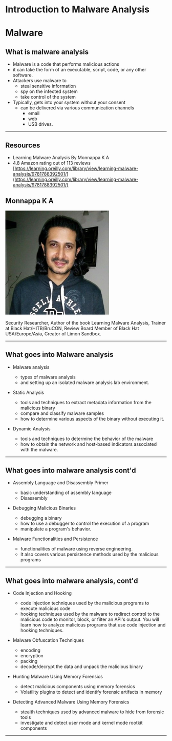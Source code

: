# Introduction to Malware Analysis

# Malware

## What is malware analysis

* Malware is a code that performs malicious actions
* it can take the form of an executable, script, code, or any other software.
* Attackers use malware to 
  * steal sensitive information 
  * spy on the infected system 
  * take control of the system
* Typically, gets into your system without your consent
  * can be delivered via various communication channels 
    * email
    * web
    * USB drives.
    
---

## Resources

* Learning Malware Analysis By Monnappa K A
* 4.8 Amazon rating out of 113 reviews
[https://learning.oreilly.com/library/view/learning-malware-analysis/9781788392501/](https://learning.oreilly.com/library/view/learning-malware-analysis/9781788392501/)

## Monnappa K A

![](../images/monappa.jpeg)

Security Researcher, Author of the book Learning Malware Analysis, Trainer at Black Hat/HITB/BruCON, Review Board Member of Black Hat USA/Europe/Asia, Creator of Limon Sandbox.

---

## What goes into Malware analysis

* Malware analysis
  * types of malware analysis
  * and setting up an isolated malware analysis lab environment.

* Static Analysis
  * tools and techniques to extract metadata information from the malicious binary
  * compare and classify malware samples
  * how to determine various aspects of the binary  without executing it.

* Dynamic Analysis
  * tools and techniques to determine the behavior of the malware
  * how to obtain the network and host-based indicators associated with the malware.

---

## What goes into malware analysis cont'd

* Assembly Language and Disassembly Primer
  * basic understanding of assembly language 
  * Disassembly 

* Debugging Malicious Binaries
  * debugging a binary 
  * how to use a debugger to control the execution of a program 
  * manipulate a program's behavior.

* Malware Functionalities and Persistence
  * functionalities of malware using reverse engineering.
  * It also covers various persistence methods used by the malicious programs


---

## What goes into malware analysis, cont'd

* Code Injection and Hooking
  * code injection techniques used by the malicious programs to execute malicious code
  * hooking techniques used by the malware to redirect control to the malicious code to monitor, block, or filter an API's output. You will learn how to analyze malicious programs that use code injection and hooking techniques.

* Malware Obfuscation Techniques
  * encoding
  * encryption
  * packing 
  * decode/decrypt the data and unpack the malicious binary
  

* Hunting Malware Using Memory Forensics
  * detect malicious components using memory forensics
  * Volatility  plugins to detect and identify forensic artifacts in memory

* Detecting Advanced Malware Using Memory Forensics
  * stealth techniques used by advanced malware to hide from forensic tools
  * investigate and detect user mode and kernel mode rootkit components

---

